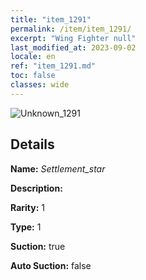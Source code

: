 ```yaml
---
title: "item_1291"
permalink: /item/item_1291/
excerpt: "Wing Fighter null"
last_modified_at: 2023-09-02
locale: en
ref: "item_1291.md"
toc: false
classes: wide
---
```



 ![Unknown_1291](/images/item/Settlement_star_p.png)



## Details

 **Name:** *Settlement_star* 

 **Description:** 

 **Rarity:** 1 

 **Type:** 1 

 **Suction:** true 

 **Auto Suction:** false 


